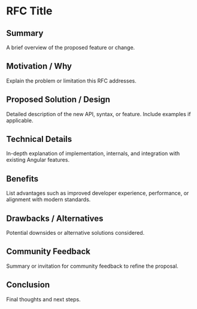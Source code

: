 # RFC Title

## Summary
A brief overview of the proposed feature or change.

## Motivation / Why
Explain the problem or limitation this RFC addresses.

## Proposed Solution / Design
Detailed description of the new API, syntax, or feature. Include examples if applicable.

## Technical Details
In-depth explanation of implementation, internals, and integration with existing Angular features.

## Benefits
List advantages such as improved developer experience, performance, or alignment with modern standards.

## Drawbacks / Alternatives
Potential downsides or alternative solutions considered.

## Community Feedback
Summary or invitation for community feedback to refine the proposal.

## Conclusion
Final thoughts and next steps.
